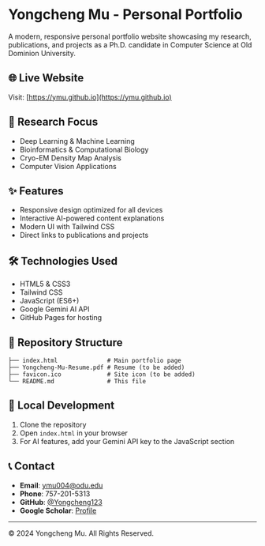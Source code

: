 # Yongcheng Mu - Personal Portfolio

A modern, responsive personal portfolio website showcasing my research, publications, and projects as a Ph.D. candidate in Computer Science at Old Dominion University.

## 🌐 Live Website
Visit: [https://ymu.github.io](https://ymu.github.io)

## 🔬 Research Focus
- Deep Learning & Machine Learning
- Bioinformatics & Computational Biology
- Cryo-EM Density Map Analysis
- Computer Vision Applications

## ✨ Features
- Responsive design optimized for all devices
- Interactive AI-powered content explanations
- Modern UI with Tailwind CSS
- Direct links to publications and projects

## 🛠️ Technologies Used
- HTML5 & CSS3
- Tailwind CSS
- JavaScript (ES6+)
- Google Gemini AI API
- GitHub Pages for hosting

## 📁 Repository Structure
```
├── index.html              # Main portfolio page
├── Yongcheng-Mu-Resume.pdf # Resume (to be added)
├── favicon.ico             # Site icon (to be added)
└── README.md               # This file
```

## 🔧 Local Development
1. Clone the repository
2. Open `index.html` in your browser
3. For AI features, add your Gemini API key to the JavaScript section

## 📞 Contact
- **Email**: ymu004@odu.edu
- **Phone**: 757-201-5313
- **GitHub**: [@Yongcheng123](https://github.com/Yongcheng123)
- **Google Scholar**: [Profile](https://scholar.google.com/citations?user=NlTvPMYAAAAJ&hl=en&authuser=1&oi=ao)

---
© 2024 Yongcheng Mu. All Rights Reserved. 